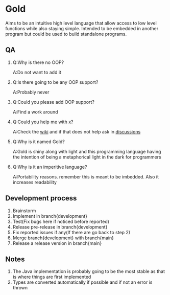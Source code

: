 # Gold
Aims to be an intuitive high level language that allow access to low level functions while also staying simple. Intended to be embedded in another program but could be used to build standalone programs. 
## QA
1. Q:Why is there no OOP?

   A:Do not want to add it
2. Q:Is there going to be any OOP support?
   
   A:Probably never
3. Q:Could you please add OOP support?
   
   A:Find a work around
4. Q:Could you help me with x?

   A:Check the [wiki](https://github.com/Melthen-bor/Gold/wiki) and if that does not help ask in [discussions](https://github.com/Melthen-bor/Gold/discussions)
5. Q:Why is it named Gold?

   A:Gold is shiny along with light and this programming language having the intention of being a metaphorical light in the dark for programmers
7. Q:Why is it an imperitive language?

   A:Portability reasons. remember this is meant to be imbedded. Also it increases readability
## Development process
1. Brainstorm
2. Implement in branch{development}
3. Test(Fix bugs here if noticed before reported)
4. Release pre-release in branch{development}
5. Fix reported issues if any(If there are go back to step 2)
6. Merge branch{development} with branch{main}
7. Release a release version in branch{main}
## Notes 
1. The Java implementation is probably going to be the most stable as that is where things are first implemented
2. Types are converted automatically if possible and if not an error is thrown
